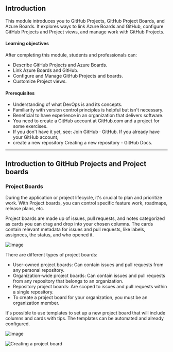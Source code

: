 ## Introduction


This module introduces you to GitHub Projects, GitHub Project Boards, and Azure Boards. It explores ways to link Azure Boards and GitHub, 
configure GitHub Projects and Project views, and manage work with GitHub Projects.

#### Learning objectives
After completing this module, students and professionals can:

- Describe GitHub Projects and Azure Boards.
- Link Azure Boards and GitHub.
- Configure and Manage GitHub Projects and boards.
- Customize Project views.

#### Prerequisites
- Understanding of what DevOps is and its concepts.
- Familiarity with version control principles is helpful but isn't necessary.
- Beneficial to have experience in an organization that delivers software.
- You need to create a GitHub account at GitHub.com and a project for some exercises. 
- If you don't have it yet, see: Join GitHub · GitHub. If you already have your GitHub account, 
- create a new repository Creating a new repository - GitHub Docs.

--------------------

## Introduction to GitHub Projects and Project boards

### Project Boards

During the application or project lifecycle, it's crucial to plan and prioritize work.
With Project boards, you can control specific feature work, roadmaps, release plans, etc.

Project boards are made up of issues, pull requests, and 
notes categorized as cards you can drag and drop into your chosen columns. 
The cards contain relevant metadata for issues and pull requests, like labels, assignees, the status, and who opened it.

![image](https://github.com/balajisomasale/Microsoft-Build-DevOps-Challenge/assets/35003840/63133c8a-cca7-4306-8e20-c79d34fea004)

There are different types of project boards:

- User-owned project boards: Can contain issues and pull requests from any personal repository.
- Organization-wide project boards: Can contain issues and pull requests from any repository that belongs to an organization.
- Repository project boards: Are scoped to issues and pull requests within a single repository.
- To create a project board for your organization, you must be an organization member.

It's possible to use templates to set up a new project board that will include columns and cards with tips.
The templates can be automated and already configured.

![image](https://github.com/balajisomasale/Microsoft-Build-DevOps-Challenge/assets/35003840/d54be55b-5b76-4e1f-904d-e927bf04a555)


![Creating a project board](https://docs.github.com/articles/creating-a-project-board)
